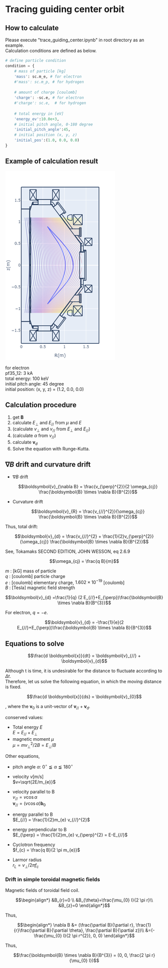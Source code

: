 # Tracing guiding center orbit

## How to calculate

Please execute "trace_guiding_center.ipynb" in root directory as an example.  
Calculation conditions are defined as below.

```python
# define particle condition
condition = {
    # mass of particle [kg]
    'mass': sc.m_e, # for electron
    #'mass': sc.m_p, # for hydrogen
    
    # amount of charge [coulomb]
    'charge': -sc.e, # for electron
    #'charge': sc.e,  # for hydrogen
    
    # total energy in [eV]
    'energy_ev':10.0e+3,
    # initial pitch angle, 0-180 degree
    'initial_pitch_angle':45,
    # initial position (x, y, z)
    'initial_pos':(1.0, 0.0, 0.0)
}
```

## Example of calculation result

![example_trace](tracing_guiding_center.png)

for electron  
pf35_12: 3 kA  
total energy: 100 keV  
initial pitch angle: 45 degree  
initial position: (x, y, z) = (1.2, 0.0, 0.0)  

## Calculation procedure

1. get $\boldsymbol{B}$
2. calculate $E_{\perp}$ and $E_{//}$ from $\mu$ and $E$
3. (calculate $v_{\perp}$ and $v_{//}$ from $E_{\perp}$ and $E_{//}$)
4. (calculate $\alpha$ from $v_{//}$)
5. calculate $\boldsymbol{v}_{d}$
6. Solve the equation with Runge-Kutta.

## $\nabla B$ drift and curvature drift

- $\nabla B$ drift

  ```math
  \boldsymbol{v}_{\nabla B} = \frac{v_{\perp}^{2}}{2 \omega_{cj}} \frac{\boldsymbol{B} \times \nabla B}{B^{2}}
  ```

- Curvature drift
  
  ```math
  \boldsymbol{v}_{R} = \frac{v_{//}^{2}}{\omega_{cj}} \frac{\boldsymbol{B} \times \nabla B}{B^{2}}
  ```

Thus, total drift:

```math
\boldsymbol{v}_{d} = \frac{v_{//}^{2} + \frac{1}{2}v_{\perp}^{2}}{\omega_{cj}} \frac{\boldsymbol{B} \times \nabla B}{B^{2}}
```

See, Tokamaks SECOND EDITION, JOHN WESSON, eq 2.6.9  

```math
\omega_{cj} = \frac{q B}{m}
```

$m$ : [kG] mass of particle  
$q$ : [coulomb] particle charge  
$e$ : [coulomb] elementary charge, $1.602 \times 10^{-19}$ [coulomb]  
$B$ : [Tesla] magnetic field strength  

```math
\boldsymbol{v}_{d} =\frac{1}{q} (2 E_{//}+E_{\perp})\frac{\boldsymbol{B} \times \nabla B}{B^{3}}
```

For electron, $q=-e$.  

```math
\boldsymbol{v}_{d} = -\frac{1}{e}(2 E_{//}+E_{\perp})\frac{\boldsymbol{B} \times \nabla B}{B^{3}}
```

## Equations to solve

```math
\frac{d \boldsymbol{x}}{dt} = \boldsymbol{v}_{//} + \boldsymbol{v}_{d}
```

Although t is time, it is undesirable for the distance to fluctuate according to $\Delta t$.  
Therefore, let us solve the following equation, in which the moving distance is fixed.

```math
\frac{d \boldsymbol{x}}{ds} = \boldsymbol{v}_{0}
```

, where the $\boldsymbol{v}_{0}$ is a unit-vector of $\boldsymbol{v}_{//} + \boldsymbol{v}_{d}$.

conserved values:

- Total energy $E$  
  $E=E_{//}+E_{\perp}$
- magnetic moment $\mu$  
  $\mu=mv_{\perp}^{2}/2B = E_{\perp}/B$  

Other equations,

- pitch angle $\alpha$: $0^{\circ} \leqq \alpha \leqq 180^{\circ}$

- velocity $v$[m/s]  
  $v=\sqrt{2E/m_{e}}$  

- velocity parallel to B  
  $v_{//}=v \cos \alpha$  
  $\boldsymbol{v}_{//}=(v \cos \alpha) \boldsymbol{b}_{0}$  

- energy parallel to B  
  $E_{//} = \frac{1}{2}m_{e} v_{//}^{2}$

- energy perpendicular to B  
  $E_{\perp} = \frac{1}{2}m_{e} v_{\perp}^{2} = E-E_{//}$

- Cyclotron frequency  
  $f_{c} = \frac{q B}{2 \pi m_{e}}$
- Larmor radius  
  $r_{L}=v_{\perp}/2 \pi f_{c}$

### Drift in simple toroidal magnetic fields

Magnetic fields of toroidal field coil.

```math
\begin{align*}
&B_{r}=0 \\ 
&B_{\theta}=\frac{\mu_{0} I}{2 \pi r}\\
&B_{z}=0 
\end{align*}
```

Thus,

```math
\begin{align*}
\nabla B &= 
(\frac{\partial B}{\partial r}, \frac{1}{r}\frac{\partial B}{\partial \theta}, \frac{\partial B}{\partial z})\\
&=(-\frac{\mu_{0} I}{2 \pi r^{2}}, 0, 0)
\end{align*}
```

Thus, 

```math
\frac{\boldsymbol{B} \times \nabla B}{B^{3}}
= (0, 0, \frac{2 \pi r}{\mu_{0} I})
```

